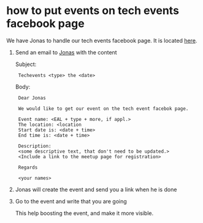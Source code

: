 how to put events on tech events facebook page
==================================================

We have Jonas to handle our tech events facebook page.
It is located <a href="https://www.facebook.com/pg/EALTechEvents/events/?ref=page_internal">here</a>.

1) Send an email to <a href="mailto: Jonas Laursen <joamla96@gmail.com">Jonas</a> with the content

    Subject:

        Techevents <type> the <date>

    Body:

        Dear Jonas

        We would like to get our event on the tech event facebok page.

        Event name: <EAL + type + more, if appl.>
        The location: <location
        Start date is: <date + time>
        End time is: <date + time>

        Description:
        <some descriptive text, that don't need to be updated.>
        <Include a link to the meetup page for registration>

        Regards

        <your names>

2) Jonas will create the event and send you a link when he is done

3) Go to the event and write that you are going

    This help boosting the event, and make it more visible.
